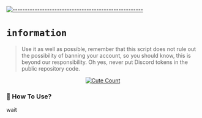 [![-----------------------------------------------------](https://raw.githubusercontent.com/andreasbm/readme/master/assets/lines/colored.png)](#table-of-contents)

# `information`
> Use it as well as possible, remember that this script does not rule out the possibility of banning your account, so you should know, this is beyond our responsibility. Oh yes, never put Discord tokens in the public repository code. 
<p align="center">
<a href="https://saweria.co/YUSUP909"><img alt="Cute Count" src="https://raw.githubusercontent.com/NeeasTooID/Static-HTML/main/media/Screenshot_20231201_070232_Discord.png"/></a>
</p>

### 📮 How To Use?
wait

